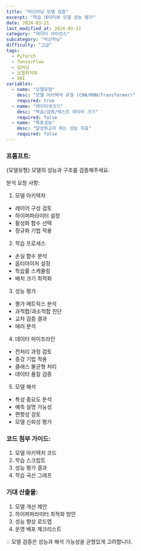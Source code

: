 ```yaml
---
title: "머신러닝 모델 검증"
excerpt: "학습 데이터와 모델 성능 평가"
date: 2024-03-21
last_modified_at: 2024-03-21
category: "데이터 사이언스"
subcategory: "머신러닝"
difficulty: "고급"
tags: 
  - PyTorch
  - TensorFlow
  - 딥러닝
  - 모델최적화
  - XAI
variables:
  - name: "모델유형"
    desc: "모델 아키텍처 유형 (CNN/RNN/Transformer)"
    required: true
  - name: "데이터셋크기"
    desc: "학습/검증/테스트 데이터 크기"
    required: false
  - name: "목표성능"
    desc: "달성하고자 하는 성능 지표"
    required: false
---
```


### 프롬프트:
{모델유형} 모델의 성능과 구조를 검증해주세요.

분석 요청 사항:

1. 모델 아키텍처
- 레이어 구성 검토
- 하이퍼파라미터 설정
- 활성화 함수 선택
- 정규화 기법 적용

2. 학습 프로세스
- 손실 함수 분석
- 옵티마이저 설정
- 학습률 스케줄링
- 배치 크기 최적화

3. 성능 평가
- 평가 메트릭스 분석
- 과적합/과소적합 진단
- 교차 검증 결과
- 에러 분석

4. 데이터 파이프라인
- 전처리 과정 검토
- 증강 기법 적용
- 클래스 불균형 처리
- 데이터 품질 검증

5. 모델 해석
- 특성 중요도 분석
- 예측 설명 가능성
- 편향성 검토
- 모델 신뢰성 평가

### 코드 첨부 가이드:
1. 모델 아키텍처 코드
2. 학습 스크립트
3. 성능 평가 결과
4. 학습 곡선 그래프

### 기대 산출물:
1. 모델 개선 제안
2. 하이퍼파라미터 최적화 방안
3. 성능 향상 로드맵
4. 운영 배포 체크리스트

💡 모델 검증은 성능과 해석 가능성을 균형있게 고려합니다. 